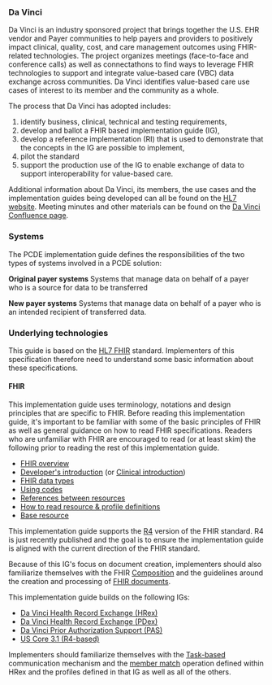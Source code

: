 ### Da Vinci
Da Vinci is an industry sponsored project that brings together the U.S. EHR vendor and Payer communities to help payers and providers to positively impact clinical, quality, cost, and care management outcomes using FHIR-related technologies.  The project organizes meetings (face-to-face and conference calls) as well as connectathons to find ways to leverage FHIR technologies to support and integrate value-based care (VBC) data exchange across communities. Da Vinci identifies value-based care use cases of interest to its member and the community as a whole.

The process that Da Vinci has adopted includes:
1. identify business, clinical, technical and testing requirements,
2. develop and ballot a FHIR based implementation guide (IG),
3. develop a reference implementation (RI) that is used to demonstrate that the concepts in the IG are possible to implement,
4. pilot the standard
5. support the production use of the IG to enable exchange of data to support interoperability for value-based care.

Additional information about Da Vinci, its members, the use cases and the implementation guides being developed can all be found on the [HL7 website](http://www.hl7.org/about/davinci). Meeting minutes and other materials can be found on the [Da Vinci Confluence page](https://confluence.hl7.org/display/DVP).

### Systems
The PCDE implementation guide defines the responsibilities of the two types of systems involved in a PCDE solution:

**Original payer systems** Systems that manage data on behalf of a payer who is a source for data to be transferred

**New payer systems** Systems that manage data on behalf of a payer who is an intended recipient of transferred data.

### Underlying technologies
This guide is based on the [HL7 FHIR]({{site.data.fhir.path}}index.html) standard.  Implementers of this specification therefore need to understand some basic information about these specifications.

#### FHIR
This implementation guide uses terminology, notations and design principles that are
specific to FHIR.  Before reading this implementation guide, it's important to be familiar with some of the basic principles of FHIR as well
as general guidance on how to read FHIR specifications.  Readers who are unfamiliar with FHIR are encouraged to read (or at least skim) the following
prior to reading the rest of this implementation guide.

* [FHIR overview]({{site.data.fhir.path}}overview.html)
* [Developer's introduction]({{site.data.fhir.path}}overview-dev.html) (or [Clinical introduction]({{site.data.fhir.path}}overview-clinical.html))
* [FHIR data types]({{site.data.fhir.path}}datatypes.html)
* [Using codes]({{site.data.fhir.path}}terminologies.html)
* [References between resources]({{site.data.fhir.path}}references.html)
* [How to read resource & profile definitions]({{site.data.fhir.path}}formats.html)
* [Base resource]({{site.data.fhir.path}}resource.html)

This implementation guide supports the [R4]({{site.data.fhir.path}}index.html) version of the FHIR standard. R4 is just recently published and the goal is to ensure the implementation guide is aligned with the current direction of the FHIR standard.

Because of this IG's focus on document creation, implementers should also familiarize themselves with the FHIR [Composition]({{site.data.fhir.path}}composition.html) and the guidelines around the creation and processing of [FHIR documents]({{site.data.fhir.path}}documents.html).

This implementation guide  builds on the following IGs:
* [Da Vinci Health Record Exchange (HRex)]({{site.data.fhir.ver.hrex}})
* [Da Vinci Health Record Exchange (PDex)]({{site.data.fhir.ver.pdex}})
* [Da Vinci Prior Authorization Support (PAS)](site.data.fhir.ver.pas}})
* [US Core 3.1 (R4-based)]({{site.data.fhir.ver.uscore}})

Implementers should familiarize themselves with the [Task-based]({{site.data.fhir.ver.hrex}}/https://build.fhir.org/ig/HL7/davinci-ehrx/exchanging-request.html#requesting-exchange-using-task) communication mechanism and the [member match]({{site.data.fhir.ver.hrex}}/OperationDefinition-member-match.html) operation defined within HRex and the profiles defined in that IG as well as all of the others.
